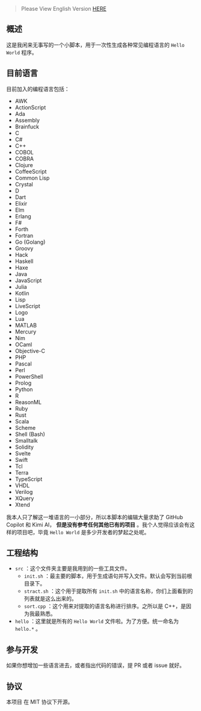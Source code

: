
> Please View English Version [HERE](README.en.md)

## 概述

这是我闲来无事写的一个小脚本，用于一次性生成各种常见编程语言的 `Hello World` 程序。

## 目前语言

目前加入的编程语言包括：

- AWK
- ActionScript
- Ada
- Assembly
- Brainfuck
- C
- C#
- C++
- COBOL
- COBRA
- Clojure
- CoffeeScript
- Common Lisp
- Crystal
- D
- Dart
- Elixir
- Elm
- Erlang
- F#
- Forth
- Fortran
- Go (Golang)
- Groovy
- Hack
- Haskell
- Haxe
- Java
- JavaScript
- Julia
- Kotlin
- Lisp
- LiveScript
- Logo
- Lua
- MATLAB
- Mercury
- Nim
- OCaml
- Objective-C
- PHP
- Pascal
- Perl
- PowerShell
- Prolog
- Python
- R
- ReasonML
- Ruby
- Rust
- Scala
- Scheme
- Shell (Bash)
- Smalltalk
- Solidity
- Svelte
- Swift
- Tcl
- Terra
- TypeScript
- VHDL
- Verilog
- XQuery
- Xtend

我本人只了解这一堆语言的一小部分，所以本脚本的编辑大量求助了 GitHub Copilot 和 Kimi AI， **但是没有参考任何其他已有的项目** 。我个人觉得应该会有这样的项目吧，毕竟 `Hello World` 是多少开发者的梦起之处呢。

## 工程结构

- `src` ：这个文件夹主要是我用到的一些工具文件。
    - `init.sh` ：最主要的脚本，用于生成语句并写入文件。默认会写到当前根目录下。
    - `stract.sh` ：这个用于提取所有 `init.sh` 中的语言名称，你们上面看到的列表就是这么出来的。
    - `sort.cpp` ：这个用来对提取的语言名称进行排序。之所以是 C++，是因为我最熟悉。
- `hello` ：这里就是所有的 `Hello World` 文件啦。为了方便。统一命名为 `hello.*` 。

## 参与开发

如果你想增加一些语言进去，或者指出代码的错误，提 PR 或者 issue 就好。

## 协议

本项目 在 MIT 协议下开源。